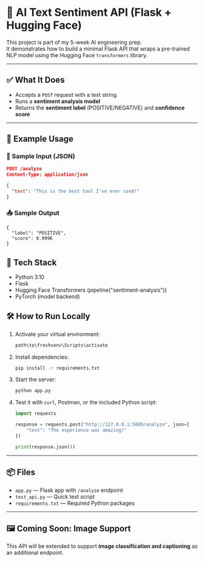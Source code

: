 # 🧠 AI Text Sentiment API (Flask + Hugging Face)

This project is part of my 5-week AI engineering prep.  
It demonstrates how to build a minimal Flask API that wraps a pre-trained NLP model using the Hugging Face `transformers` library.

---

## ✅ What It Does

- Accepts a `POST` request with a text string
- Runs a **sentiment analysis model**
- Returns the **sentiment label** (POSITIVE/NEGATIVE) and **confidence score**

---

## 🚀 Example Usage

### 🧪 Sample Input (JSON)

```json
POST /analyze
Content-Type: application/json

{
  "text": "This is the best tool I've ever used!"
}
```
### 📤 Sample Output
```
{
  "label": "POSITIVE",
  "score": 0.9996
}
```
## 🧰 Tech Stack
* Python 3.10
* Flask
* Hugging Face Transformers (pipeline("sentiment-analysis"))
* PyTorch (model backend)

## 🛠 How to Run Locally

1. Activate your virtual environment:

    ```bash
    path\to\freshvenv\Scripts\activate
    ```

2. Install dependencies:

    ```bash
    pip install -r requirements.txt
    ```

3. Start the server:

    ```bash
    python app.py
    ```

4. Test it with `curl`, Postman, or the included Python script:

    ```python
    import requests

    response = requests.post("http://127.0.0.1:5000/analyze", json={
        "text": "The experience was amazing!"
    })

    print(response.json())
    ```

---

## 📦 Files

- `app.py` — Flask app with `/analyze` endpoint
- `test_api.py` — Quick test script
- `requirements.txt` — Required Python packages

---

## 🖼️ Coming Soon: Image Support

This API will be extended to support **image classification and captioning** as an additional endpoint.
